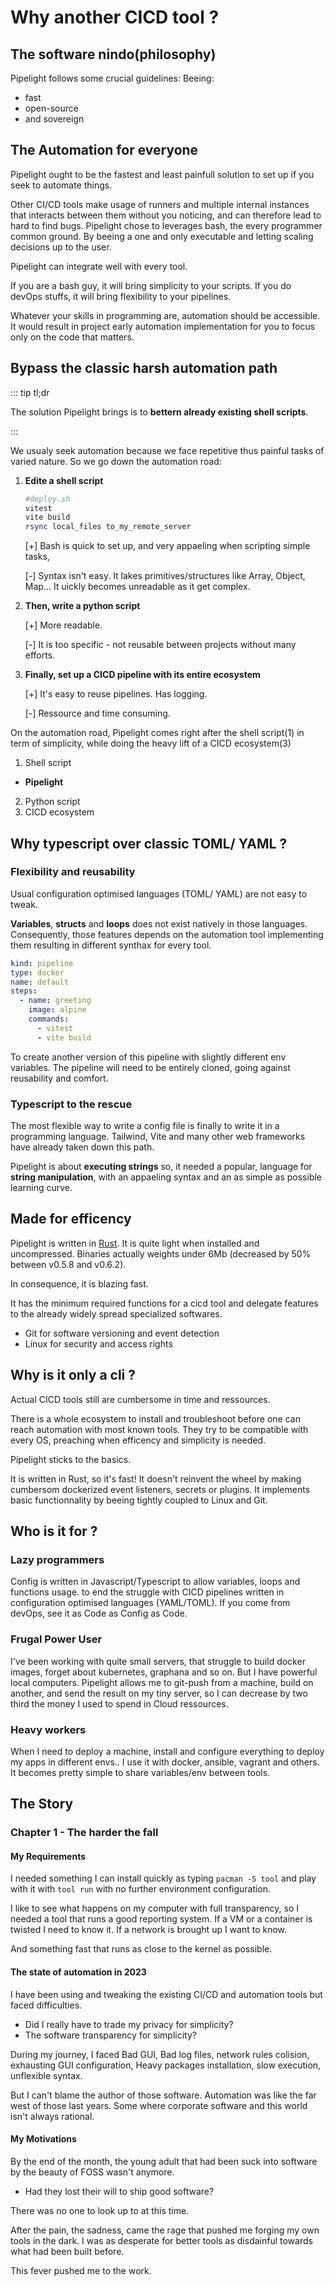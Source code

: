 # Why another CICD tool ?

## The software nindo(philosophy)

Pipelight follows some crucial guidelines:
Beeing:

- fast
- open-source
- and sovereign

## The Automation for everyone

Pipelight ought to be the fastest and least painfull solution to set up if you seek to automate things.

Other CI/CD tools make usage of runners and multiple internal instances that interacts between them without you noticing, and can therefore
lead to hard to find bugs.
Pipelight chose to leverages bash, the every programmer common ground.
By beeing a one and only executable and letting scaling decisions up to the user.

Pipelight can integrate well with every tool.

If you are a bash guy, it will bring simplicity to your scripts.
If you do devOps stuffs, it will bring flexibility to your pipelines.

Whatever your skills in programming are, automation should be accessible.
It would result in project early automation implementation for you to focus only on the code that matters.

## Bypass the classic harsh automation path

::: tip tl;dr

The solution Pipelight brings is to **bettern already existing shell scripts**.

:::

We usualy seek automation because we face repetitive thus painful tasks of varied nature.
So we go down the automation road:

1. **Edite a shell script**

   ```sh
   #deploy.sh
   vitest
   vite build
   rsync local_files to_my_remote_server
   ```

   [+]
   Bash is quick to set up, and very appaeling when scripting simple tasks,

   [-]
   Syntax isn't easy.
   It lakes primitives/structures like Array, Object, Map...
   It uickly becomes unreadable as it get complex.

2. **Then, write a python script**

   [+]
   More readable.

   [-]
   It is too specific - not reusable between projects without many efforts.

3. **Finally, set up a CICD pipeline with its entire ecosystem**

   [+]
   It's easy to reuse pipelines. Has logging.

   [-]
   Ressource and time consuming.

On the automation road, Pipelight comes
right after the shell script(1) in term of simplicity,
while doing the heavy lift of a CICD ecosystem(3)

1. Shell script

- **Pipelight**

2. Python script
3. CICD ecosystem

## Why typescript over classic TOML/ YAML ?

### Flexibility and reusability

Usual configuration optimised languages (TOML/ YAML) are not easy to tweak.

**Variables**, **structs** and **loops** does not exist natively in those languages.
Consequently, those features depends on the automation tool implementing them resulting in different synthax for every tool.

```yaml
kind: pipeline
type: docker
name: default
steps:
  - name: greeting
    image: alpine
    commands:
      - vitest
      - vite build
```

To create another version of this pipeline with slightly different env variables.
The pipeline will need to be entirely cloned, going against reusability and comfort.

### Typescript to the rescue

The most flexible way to write a config file is finally to write it in a programming language.
Tailwind, Vite and many other web frameworks have already taken down this path.

Pipelight is about **executing strings** so, it needed a popular, language for **string manipulation**,
with an appaeling syntax and an as simple as possible learning curve.

## Made for efficency

Pipelight is written in [Rust](https://www.rust-lang.org/).
It is quite light when installed and uncompressed.
Binaries actually weights under 6Mb (decreased by 50% between v0.5.8 and v0.6.2).

In consequence, it is blazing fast.

It has the minimum required functions for a cicd tool
and delegate features to the already widely spread specialized softwares.

- Git for software versioning and event detection
- Linux for security and access rights

## Why is it only a cli ?

Actual CICD tools still are cumbersome in time and ressources.

There is a whole ecosystem to install and troubleshoot before one can reach automation with most known tools.
They try to be compatible with every OS, preaching when efficency and simplicity is needed.

Pipelight sticks to the basics.

It is written in Rust, so it's fast!
It doesn't reinvent the wheel by making cumbersom dockerized event listeners, secrets or plugins.
It implements basic functionnality by beeing tightly coupled to Linux and Git.

## Who is it for ?

### Lazy programmers

Config is written in Javascript/Typescript to allow variables, loops and functions usage.
to end the struggle with CICD pipelines written in configuration optimised languages (YAML/TOML).
If you come from devOps, see it as Code as Config as Code.

### Frugal Power User

I've been working with quite small servers, that struggle to build docker images, forget about kubernetes, graphana and so on.
But I have powerful local computers.
Pipelight allows me to git-push from a machine, build on another, and send the result on my tiny server,
so I can decrease by two third the money I used to spend in Cloud ressources.

### Heavy workers

When I need to deploy a machine, install and configure everything to deploy my apps in different envs..
I use it with docker, ansible, vagrant and others.
It becomes pretty simple to share variables/env between tools.

## The Story

### Chapter 1 - The harder the fall

#### My Requirements

I needed something I can install quickly as typing `pacman -S tool` and play with it with `tool run`
with no further environment configuration.

I like to see what happens on my computer with full transparency, so I needed a tool that runs a good reporting system.
If a VM or a container is twisted I need to know it. If a network is brought up I want to know.

And something fast that runs as close to the kernel as possible.

#### The state of automation in 2023

I have been using and tweaking the existing CI/CD and automation tools but faced difficulties.

- Did I really have to trade my privacy for simplicity?
- The software transparency for simplicity?

During my journey, I faced Bad GUI, Bad log files, network rules colision,
exhausting GUI configuration, Heavy packages installation, slow execution, unflexible syntax.

But I can't blame the author of those software.
Automation was like the far west of those last years.
Some where corporate software and this world isn't always rational.

#### My Motivations

By the end of the month, the young adult that had been suck into software by the beauty of FOSS wasn't anymore.

- Had they lost their will to ship good software?

There was no one to look up to at this time.

After the pain, the sadness, came the rage that pushed me forging my own tools in the dark.
I was as desperate for better tools as disdainful towards what had been built before.

This fever pushed me to the work.
